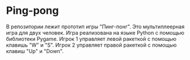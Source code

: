 # Ping-pong
В репозитории лежит прототип игры "Пинг-понг". Это мультиплеерная игра для двух человек.
Игра реализована на языке Python с помощью библиотеки Pygame.
Игрок 1 управляет левой ракеткой с помощью клавишь "W" и "S". Игрок 2 управляет правой ракеткой с помощью клавиш "Up" и "Down".
